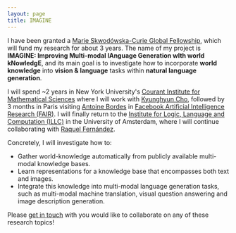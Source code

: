 ```yaml
---
layout: page
title: IMAGINE
---
```


I have been granted a [Marie Skwodówska-Curie Global Fellowship][msca_gf],
which will fund my research for about 3 years.
The name of my project is **IMAGINE: Improving Multi-modal lAnguage Generation wIth world kNowledgE**,
and its main goal is to investigate how to incorporate **world knowledge** into
**vision &amp; language** tasks within **natural language generation**.

I will spend ~2 years in New York University's [Courant Institute for Mathematical Sciences][nyu_cims]
where I will work with [Kyunghyun Cho][cho], followed by 3 months in Paris visiting [Antoine Bordes][abordes] in 
[Facebook Artificial Intelligence Research (FAIR)][fair].
I will finally return to the [Institute for Logic, Language and Computation (ILLC)][illc] in the University of Amsterdam,
where I will continue collaborating with [Raquel Fernández][raquel].

Concretely, I will investigate how to:
* Gather world-knowledge automatically from publicly available multi-modal knowledge bases.
* Learn representations for a knowledge base that encompasses both text and images.
* Integrate this knowledge into multi-modal language generation tasks, such as
multi-modal machine translation, visual question answering and image description generation.

Please [get in touch](mailto:iacer.calixto@nyu.edu) with you would like to collaborate on any of these research topics!

[msca_gf]: https://ec.europa.eu/research/mariecurieactions/actions/individual-fellowships_en
[cho]: http://www.kyunghyuncho.me/
[nyu_cims]: https://cims.nyu.edu/
[fair]: https://research.fb.com/category/facebook-ai-research/
[abordes]: https://research.fb.com/people/bordes-antoine/
[illc]: https://www.illc.uva.nl/
[raquel]: https://staff.science.uva.nl/r.fernandezrovira/
